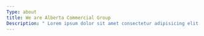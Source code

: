 ```yaml
---
Type: about
title: We are Alberta Commercial Group
Description: " Lorem ipsum dolor sit amet consectetur adipisicing elit. Magnam\r\n\n\\    consequatur laborum illum, tempore asperiores recusandae itaque fuga\r\n\n\\    numquam rerum doloremque obcaecati quae excepturi nobis eligendi\r\n\n\\    possimus qui ab rem quo."
---
```


